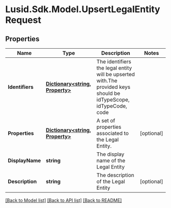 
# Lusid.Sdk.Model.UpsertLegalEntityRequest

## Properties

Name | Type | Description | Notes
------------ | ------------- | ------------- | -------------
**Identifiers** | [**Dictionary&lt;string, Property&gt;**](Property.md) | The identifiers the legal entity will be upserted with.The provided keys should be idTypeScope, idTypeCode, code | 
**Properties** | [**Dictionary&lt;string, Property&gt;**](Property.md) | A set of properties associated to the Legal Entity. | [optional] 
**DisplayName** | **string** | The display name of the Legal Entity | 
**Description** | **string** | The description of the Legal Entity | [optional] 

[[Back to Model list]](../README.md#documentation-for-models)
[[Back to API list]](../README.md#documentation-for-api-endpoints)
[[Back to README]](../README.md)

